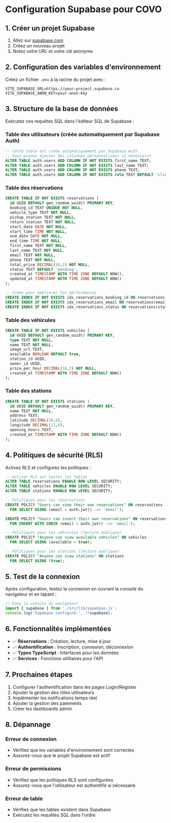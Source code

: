 # Configuration Supabase pour COVO

## 1. Créer un projet Supabase

1. Allez sur [supabase.com](https://supabase.com)
2. Créez un nouveau projet
3. Notez votre URL et votre clé anonyme

## 2. Configuration des variables d'environnement

Créez un fichier `.env` à la racine du projet avec :

```env
VITE_SUPABASE_URL=https://your-project.supabase.co
VITE_SUPABASE_ANON_KEY=your-anon-key
```

## 3. Structure de la base de données

Exécutez ces requêtes SQL dans l'éditeur SQL de Supabase :

### Table des utilisateurs (créée automatiquement par Supabase Auth)
```sql
-- Cette table est créée automatiquement par Supabase Auth
-- Vous pouvez ajouter des colonnes personnalisées si nécessaire
ALTER TABLE auth.users ADD COLUMN IF NOT EXISTS first_name TEXT;
ALTER TABLE auth.users ADD COLUMN IF NOT EXISTS last_name TEXT;
ALTER TABLE auth.users ADD COLUMN IF NOT EXISTS phone TEXT;
ALTER TABLE auth.users ADD COLUMN IF NOT EXISTS role TEXT DEFAULT 'client';
```

### Table des réservations
```sql
CREATE TABLE IF NOT EXISTS reservations (
  id UUID DEFAULT gen_random_uuid() PRIMARY KEY,
  booking_id TEXT UNIQUE NOT NULL,
  vehicle_type TEXT NOT NULL,
  pickup_station TEXT NOT NULL,
  return_station TEXT NOT NULL,
  start_date DATE NOT NULL,
  start_time TIME NOT NULL,
  end_date DATE NOT NULL,
  end_time TIME NOT NULL,
  first_name TEXT NOT NULL,
  last_name TEXT NOT NULL,
  email TEXT NOT NULL,
  phone TEXT NOT NULL,
  total_price DECIMAL(10,2) NOT NULL,
  status TEXT DEFAULT 'pending',
  created_at TIMESTAMP WITH TIME ZONE DEFAULT NOW(),
  updated_at TIMESTAMP WITH TIME ZONE DEFAULT NOW()
);

-- Index pour améliorer les performances
CREATE INDEX IF NOT EXISTS idx_reservations_booking_id ON reservations(booking_id);
CREATE INDEX IF NOT EXISTS idx_reservations_email ON reservations(email);
CREATE INDEX IF NOT EXISTS idx_reservations_status ON reservations(status);
```

### Table des véhicules
```sql
CREATE TABLE IF NOT EXISTS vehicles (
  id UUID DEFAULT gen_random_uuid() PRIMARY KEY,
  type TEXT NOT NULL,
  name TEXT NOT NULL,
  image_url TEXT,
  available BOOLEAN DEFAULT true,
  station_id UUID,
  owner_id UUID,
  price_per_hour DECIMAL(10,2) NOT NULL,
  created_at TIMESTAMP WITH TIME ZONE DEFAULT NOW()
);
```

### Table des stations
```sql
CREATE TABLE IF NOT EXISTS stations (
  id UUID DEFAULT gen_random_uuid() PRIMARY KEY,
  name TEXT NOT NULL,
  address TEXT,
  latitude DECIMAL(10,8),
  longitude DECIMAL(11,8),
  opening_hours TEXT,
  created_at TIMESTAMP WITH TIME ZONE DEFAULT NOW()
);
```

## 4. Politiques de sécurité (RLS)

Activez RLS et configurez les politiques :

```sql
-- Activer RLS sur toutes les tables
ALTER TABLE reservations ENABLE ROW LEVEL SECURITY;
ALTER TABLE vehicles ENABLE ROW LEVEL SECURITY;
ALTER TABLE stations ENABLE ROW LEVEL SECURITY;

-- Politiques pour les réservations
CREATE POLICY "Users can view their own reservations" ON reservations
  FOR SELECT USING (email = auth.jwt() ->> 'email');

CREATE POLICY "Users can insert their own reservations" ON reservations
  FOR INSERT WITH CHECK (email = auth.jwt() ->> 'email');

-- Politiques pour les véhicules (lecture publique)
CREATE POLICY "Anyone can view available vehicles" ON vehicles
  FOR SELECT USING (available = true);

-- Politiques pour les stations (lecture publique)
CREATE POLICY "Anyone can view stations" ON stations
  FOR SELECT USING (true);
```

## 5. Test de la connexion

Après configuration, testez la connexion en ouvrant la console du navigateur et en tapant :

```javascript
// Dans la console du navigateur
import { supabase } from './src/lib/supabase.js';
console.log('Supabase configuré:', !!supabase);
```

## 6. Fonctionnalités implémentées

- ✅ **Réservations** : Création, lecture, mise à jour
- ✅ **Authentification** : Inscription, connexion, déconnexion
- ✅ **Types TypeScript** : Interfaces pour les données
- ✅ **Services** : Fonctions utilitaires pour l'API

## 7. Prochaines étapes

1. Configurer l'authentification dans les pages Login/Register
2. Ajouter la gestion des rôles utilisateurs
3. Implémenter les notifications temps réel
4. Ajouter la gestion des paiements
5. Créer les dashboards admin

## 8. Dépannage

### Erreur de connexion
- Vérifiez que les variables d'environnement sont correctes
- Assurez-vous que le projet Supabase est actif

### Erreur de permissions
- Vérifiez que les politiques RLS sont configurées
- Assurez-vous que l'utilisateur est authentifié si nécessaire

### Erreur de table
- Vérifiez que les tables existent dans Supabase
- Exécutez les requêtes SQL dans l'ordre 